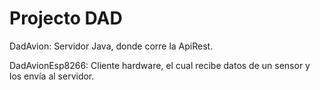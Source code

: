 # Projecto DAD

DadAvion: Servidor Java, donde corre la ApiRest.

DadAvionEsp8266: Cliente hardware, el cual recibe datos de un sensor y los envía al servidor.
